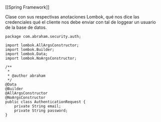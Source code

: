 [[Spring Framework]] 

Clase con sus respectivas anotaciones Lombok, qué nos dice las credenciales qué el cliente nos debe enviar con tal de loggear un usuario de la base de datos.

```
package com.abraham.security.auth;

import lombok.AllArgsConstructor;
import lombok.Builder;
import lombok.Data;
import lombok.NoArgsConstructor;

/**
 *
 * @author abraham
 */
@Data
@Builder
@AllArgsConstructor
@NoArgsConstructor
public class AuthenticationRequest {
    private String email;
    private String password;
}
```

